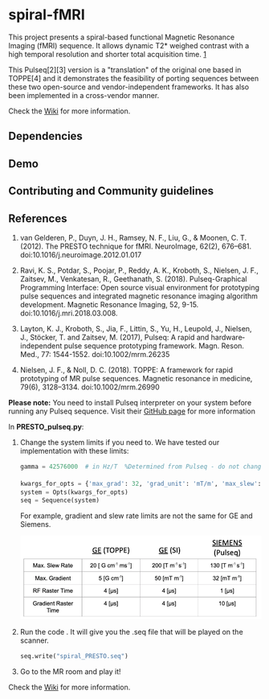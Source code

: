# spiral-fMRI
This project presents a spiral-based functional Magnetic Resonance Imaging (fMRI) sequence. It allows dynamic T2* weighed contrast with a high temporal resolution and shorter total acquisition time. [1](/References) 

This Pulseq[2][3] version is a "translation" of the original one based in TOPPE[4] and it demonstrates the feasibility of porting sequences between these two open-source and vendor-independent frameworks. It has also been implemented in a cross-vendor manner.

Check the [Wiki](https://github.com/imr-framework/spiral-fmri/wiki) for more information.
## Dependencies
## Demo
## Contributing and Community guidelines
## References
1. van Gelderen, P., Duyn, J. H., Ramsey, N. F., Liu, G., & Moonen, C. T. (2012). The PRESTO technique for fMRI. NeuroImage, 62(2), 676–681. doi:10.1016/j.neuroimage.2012.01.017

2.	Ravi, K. S., Potdar, S., Poojar, P., Reddy, A. K., Kroboth, S., Nielsen, J. F., Zaitsev, M., Venkatesan, R., Geethanath, S. (2018). Pulseq-Graphical Programming Interface: Open source visual environment for prototyping pulse sequences and integrated magnetic resonance imaging algorithm development. Magnetic Resonance Imaging, 52, 9-15. doi:10.1016/j.mri.2018.03.008.

3. Layton, K. J., Kroboth, S., Jia, F., Littin, S., Yu, H., Leupold, J., Nielsen, J., Stöcker, T. and Zaitsev, M. (2017), Pulseq: A rapid and hardware‐independent pulse sequence prototyping framework. Magn. Reson. Med., 77: 1544-1552. doi:10.1002/mrm.26235

4. Nielsen, J. F., & Noll, D. C. (2018). TOPPE: A framework for rapid prototyping of MR pulse sequences. Magnetic resonance in medicine, 79(6), 3128–3134. doi:10.1002/mrm.26990

**Please note:** You need to install Pulseq interpreter on your system before running any Pulseq sequence. Visit their [GitHub page](http://pulseq.github.io/) for more information

In **PRESTO_pulseq.py**:
1. Change the system limits if you need to. We have tested our implementation with these limits:
    ```python
    gamma = 42576000  # in Hz/T  %Determined from Pulseq - do not change

    kwargs_for_opts = {'max_grad': 32, 'grad_unit': 'mT/m', 'max_slew': 130, 'slew_unit': 'T/m/s', 'grad_dead_time': 10e-6}
    system = Opts(kwargs_for_opts)
    seq = Sequence(system)
    ```
    
    For example, gradient and slew rate limits are not the same for GE and Siemens.
    
    ![GEvsSiemens system limits](/images/rf_g_limits.png)
   
   
2. Run the code . It will give you the .seq file that will be played on the scanner.
    ```Python
    seq.write("spiral_PRESTO.seq")
    ```
3. Go to the MR room and play it!

Check the [Wiki](https://github.com/imr-framework/spiral-fmri/wiki) for more information.
